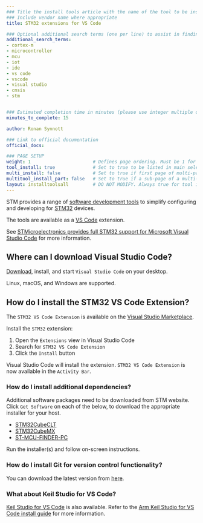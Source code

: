 ```yaml
---
### Title the install tools article with the name of the tool to be installed
### Include vendor name where appropriate
title: STM32 extensions for VS Code

### Optional additional search terms (one per line) to assist in finding the article
additional_search_terms:
- cortex-m
- microcontroller
- mcu
- iot
- ide
- vs code
- vscode
- visual studio
- cmsis
- stm


### Estimated completion time in minutes (please use integer multiple of 5)
minutes_to_complete: 15

author: Ronan Synnott

### Link to official documentation
official_docs: 

### PAGE SETUP
weight: 1                       # Defines page ordering. Must be 1 for first (or only) page.
tool_install: true              # Set to true to be listed in main selection page, else false
multi_install: false            # Set to true if first page of multi-page article, else false
multitool_install_part: false   # Set to true if a sub-page of a multi-page article, else false
layout: installtoolsall         # DO NOT MODIFY. Always true for tool install articles
---
```

STM provides a range of [software development tools](https://www.st.com/en/development-tools/stm32-software-development-tools.html) to simplify configuring and developing for [STM32](https://www.st.com/en/microcontrollers-microprocessors/stm32-32-bit-arm-cortex-mcus.html) devices.

The tools are available as a [VS Code](https://code.visualstudio.com/) extension.

See [STMicroelectronics provides full STM32 support for Microsoft Visual Studio Code](https://newsroom.st.com/media-center/press-item.html/t4536.html) for more information.


## Where can I download Visual Studio Code?

[Download](https://code.visualstudio.com/download), install, and start `Visual Studio Code` on your desktop.

Linux, macOS, and Windows are supported. 

## How do I install the STM32 VS Code Extension?

The `STM32 VS Code Extension` is available on the [Visual Studio Marketplace](https://marketplace.visualstudio.com/items?itemName=stmicroelectronics.stm32-vscode-extension).

Install the `STM32` extension: 

1. Open the `Extensions` view in Visual Studio Code
2. Search for `STM32 VS Code Extension`
3. Click the `Install` button

Visual Studio Code will install the extension. `STM32 VS Code Extension` is now available in the `Activity Bar`.

### How do I install additional dependencies?

Additional software packages need to be downloaded from STM website. Click `Get Software` on each of the below, to download the appropriate installer for your host.

* [STM32CubeCLT](https://www.st.com/en/development-tools/stm32cubeclt.html)
* [STM32CubeMX](https://www.st.com/en/development-tools/stm32cubemx.html)
* [ST-MCU-FINDER-PC](https://www.st.com/en/development-tools/st-mcu-finder-pc.html)

Run the installer(s) and follow on-screen instructions.

### How do I install Git for version control functionality?

You can download the latest version from [here](https://git-scm.com/).

### What about Keil Studio for VS Code?

[Keil Studio for VS Code](https://www.keil.arm.com/) is also available. Refer to the [Arm Keil Studio for VS Code install guide](/install-guides/keilstudio_vs/) for more information.
